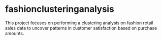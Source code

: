# fashionclusteringanalysis
This project focuses on performing a clustering analysis on fashion retail sales data to uncover patterns in customer satisfaction based on purchase amounts. 

